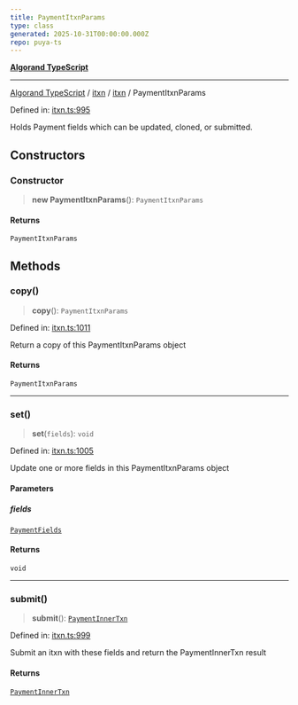 ```yaml
---
title: PaymentItxnParams
type: class
generated: 2025-10-31T00:00:00.000Z
repo: puya-ts
---
```


[**Algorand TypeScript**](docs/_md/README)

---

[Algorand TypeScript](docs/_md/modules) / [itxn](/reference/algorand-typescript/api/itxn/readme/) / [itxn](/reference/algorand-typescript/api/itxn/namespaces/itxn/readme/) / PaymentItxnParams

Defined in: [itxn.ts:995](https://github.com/algorandfoundation/puya-ts/blob/main/packages/algo-ts/src/itxn.ts#L995)

Holds Payment fields which can be updated, cloned, or submitted.

## Constructors

### Constructor

> **new PaymentItxnParams**(): `PaymentItxnParams`

#### Returns

`PaymentItxnParams`

## Methods

### copy()

> **copy**(): `PaymentItxnParams`

Defined in: [itxn.ts:1011](https://github.com/algorandfoundation/puya-ts/blob/main/packages/algo-ts/src/itxn.ts#L1011)

Return a copy of this PaymentItxnParams object

#### Returns

`PaymentItxnParams`

---

### set()

> **set**(`fields`): `void`

Defined in: [itxn.ts:1005](https://github.com/algorandfoundation/puya-ts/blob/main/packages/algo-ts/src/itxn.ts#L1005)

Update one or more fields in this PaymentItxnParams object

#### Parameters

##### fields

[`PaymentFields`](/reference/algorand-typescript/api/itxn/namespaces/itxn/interfaces/paymentfields/)

#### Returns

`void`

---

### submit()

> **submit**(): [`PaymentInnerTxn`](/reference/algorand-typescript/api/itxn/namespaces/itxn/interfaces/paymentinnertxn/)

Defined in: [itxn.ts:999](https://github.com/algorandfoundation/puya-ts/blob/main/packages/algo-ts/src/itxn.ts#L999)

Submit an itxn with these fields and return the PaymentInnerTxn result

#### Returns

[`PaymentInnerTxn`](/reference/algorand-typescript/api/itxn/namespaces/itxn/interfaces/paymentinnertxn/)
